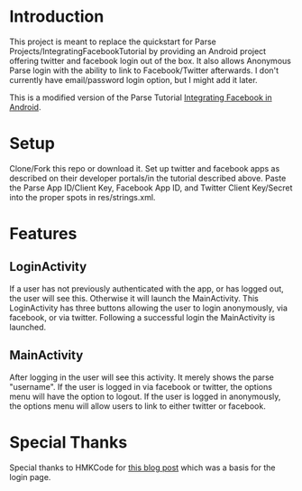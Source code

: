 # Introduction

This project is meant to replace the quickstart for Parse Projects/IntegratingFacebookTutorial by providing an Android project offering twitter and facebook login out of the box. It also allows Anonymous Parse login with the ability to link to Facebook/Twitter afterwards. I don't currently have email/password login option, but I might add it later.

This is a modified version of the Parse Tutorial [Integrating Facebook in Android](https://www.parse.com/tutorials/integrating-facebook-in-android). 

# Setup

Clone/Fork this repo or download it. Set up twitter and facebook apps as described on their developer portals/in the tutorial described above. Paste the Parse App ID/Client Key, Facebook App ID, and Twitter Client Key/Secret into the proper spots in res/strings.xml.

# Features
## LoginActivity

If a user has not previously authenticated with the app, or has logged out, the user will see this. Otherwise it will launch the MainActivity. This LoginActivity has three buttons allowing the user to login anonymously, via facebook, or via twitter. Following a successful login the MainActivity is launched.

## MainActivity

After logging in the user will see this activity. It merely shows the parse "username". If the user is logged in via facebook or twitter, the options menu will have the option to logout. If the user is logged in anonymously, the options menu will allow users to link to either twitter or facebook. 

# Special Thanks
Special thanks to HMKCode for [this blog post](http://hmkcode.com/android-layout-design-by-example-social-networks-sign-in-buttons/) which was a basis for the login page. 
